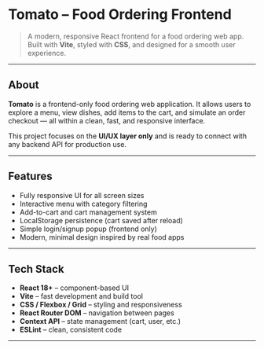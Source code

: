 #  Tomato – Food Ordering Frontend

> A modern, responsive React frontend for a food ordering web app. Built with **Vite**, styled with **CSS**, and designed for a smooth user experience.

---

##  About
**Tomato** is a frontend-only food ordering web application. It allows users to explore a menu, view dishes, add items to the cart, and simulate an order checkout — all within a clean, fast, and responsive interface.

This project focuses on the **UI/UX layer only** and is ready to connect with any backend API for production use.

---

##  Features
- Fully responsive UI for all screen sizes  
- Interactive menu with category filtering  
- Add-to-cart and cart management system  
- LocalStorage persistence (cart saved after reload)  
- Simple login/signup popup (frontend only)  
- Modern, minimal design inspired by real food apps  

---

##  Tech Stack
-  **React 18+** – component-based UI  
-  **Vite** – fast development and build tool  
-  **CSS / Flexbox / Grid** – styling and responsiveness  
-  **React Router DOM** – navigation between pages  
-  **Context API** – state management (cart, user, etc.)  
-  **ESLint** – clean, consistent code  

---
